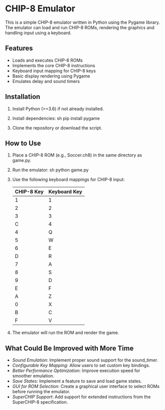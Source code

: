 # CHIP-8 Emulator

This is a simple CHIP-8 emulator written in Python using the Pygame library. The emulator can load and run CHIP-8 ROMs, rendering the graphics and handling input using a keyboard.

## Features
- Loads and executes CHIP-8 ROMs
- Implements the core CHIP-8 instructions
- Keyboard input mapping for CHIP-8 keys
- Basic display rendering using Pygame
- Emulates delay and sound timers

## Installation
1. Install Python (>=3.6) if not already installed.
2. Install dependencies:
   sh
   pip install pygame
   
3. Clone the repository or download the script.

## How to Use
1. Place a CHIP-8 ROM (e.g., Soccer.ch8) in the same directory as game.py.
2. Run the emulator:
   sh
   python game.py
   
3. Use the following keyboard mappings for CHIP-8 input:
   
   | CHIP-8 Key | Keyboard Key |
   |-----------|--------------|
   | 1 | 1 |
   | 2 | 2 |
   | 3 | 3 |
   | C | 4 |
   | 4 | Q |
   | 5 | W |
   | 6 | E |
   | D | R |
   | 7 | A |
   | 8 | S |
   | 9 | D |
   | E | F |
   | A | Z |
   | 0 | X |
   | B | C |
   | F | V |

4. The emulator will run the ROM and render the game.

## What Could Be Improved with More Time
- *Sound Emulation*: Implement proper sound support for the sound_timer.
- *Configurable Key Mapping*: Allow users to set custom key bindings.
- *Better Performance Optimization*: Improve execution speed for smoother emulation.
- *Save States*: Implement a feature to save and load game states.
- *GUI for ROM Selection*: Create a graphical user interface to select ROMs before running the emulator.
- *SuperCHIP Support*: Add support for extended instructions from the SuperCHIP-8 specification.
